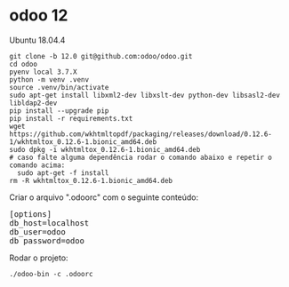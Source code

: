 # odoo 12

Ubuntu 18.04.4

```
git clone -b 12.0 git@github.com:odoo/odoo.git
cd odoo
pyenv local 3.7.X
python -m venv .venv
source .venv/bin/activate
sudo apt-get install libxml2-dev libxslt-dev python-dev libsasl2-dev libldap2-dev
pip install --upgrade pip
pip install -r requirements.txt
wget https://github.com/wkhtmltopdf/packaging/releases/download/0.12.6-1/wkhtmltox_0.12.6-1.bionic_amd64.deb
sudo dpkg -i wkhtmltox_0.12.6-1.bionic_amd64.deb
# caso falte alguma dependência rodar o comando abaixo e repetir o comando acima:
  sudo apt-get -f install
rm -R wkhtmltox_0.12.6-1.bionic_amd64.deb
```

Criar o arquivo ".odoorc" com o seguinte conteúdo:
<pre>
[options]
db_host=localhost
db_user=odoo
db_password=odoo
</pre>

Rodar o projeto:

```
./odoo-bin -c .odoorc
```

